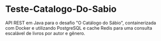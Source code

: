 # Teste-Catalogo-Do-Sabio
API REST em Java para o desafio "O Catálogo do Sábio", containerizada com Docker e utilizando PostgreSQL e cache Redis para uma consulta escalável de livros por autor e gênero.
